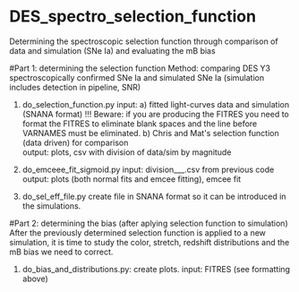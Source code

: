 # DES_spectro_selection_function
Determining the spectroscopic selection function through comparison of data and simulation (SNe Ia) and evaluating the mB bias

#Part 1: determining the selection function
Method: comparing DES Y3 spectroscopically confirmed SNe Ia  and simulated SNe Ia (simulation includes detection in pipeline, SNR)
1. do_selection_function.py
	input: a) fitted light-curves data and simulation (SNANA format)
	!!! Beware: if you are producing the FITRES you need to format the FITRES to eliminate blank spaces and the line 			before VARNAMES must be eliminated.
		b) Chris and Mat's selection function (data driven) for comparison	
	output: plots, csv with division of data/sim by magnitude

2. do_emceee_fit_sigmoid.py
	input: division___.csv from previous code
	output: plots (both normal fits and emcee fitting), emcee fit 

3. do_sel_eff_file.py create file in SNANA format so it can be introduced in the simulations.
	
#Part 2: determining the bias (after aplying selection function to simulation)
After the previously determined selection function is applied to a new simulation, it is time to study the color, stretch, redshift distributions and the mB bias we need to correct.
1. do_bias_and_distributions.py: create plots.
	input: FITRES (see formatting above)
